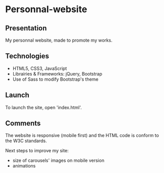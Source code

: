 # Personnal-website
## Presentation
My personnal website, made to promote my works.

## Technologies
* HTML5, CSS3, JavaScript
* Librairies & Frameworks: jQuery, Bootstrap
* Use of Sass to modify Bootstrap's theme

## Launch
To launch the site, open 'index.html'.

## Comments
The website is responsive (mobile first) and the HTML code is conform to the W3C standards.

Next steps to improve my site:
* size of carousels' images on mobile version 
* animations
